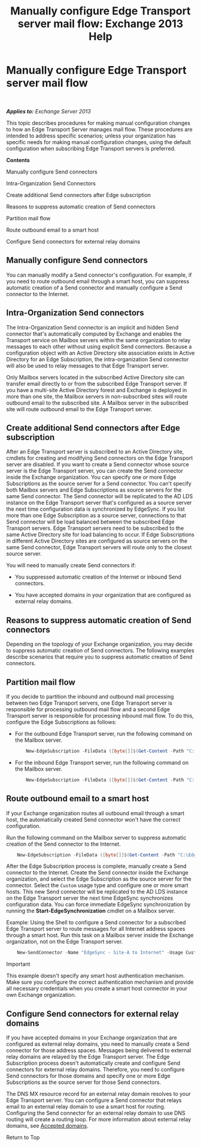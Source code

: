﻿---
title: 'Manually configure Edge Transport server mail flow: Exchange 2013 Help'
TOCTitle: Manually configure Edge Transport server mail flow
ms:assetid: cb4cc165-6c09-44ab-a95f-167ae8ed2485
ms:mtpsurl: https://technet.microsoft.com/en-us/library/Dn606261(v=EXCHG.150)
ms:contentKeyID: 61200302
ms.date: 07/14/2016
mtps_version: v=EXCHG.150
---

# Manually configure Edge Transport server mail flow

 

_**Applies to:** Exchange Server 2013_


This topic describes procedures for making manual configuration changes to how an Edge Transport Server manages mail flow. These procedures are intended to address specific scenarios; unless your organization has specific needs for making manual configuration changes, using the default configuration when subscribing Edge Transport servers is preferred.

**Contents**

Manually configure Send connectors

Intra-Organization Send Connectors

Create additional Send connectors after Edge subscription

Reasons to suppress automatic creation of Send connectors

Partition mail flow

Route outbound email to a smart host

Configure Send connectors for external relay domains

## Manually configure Send connectors

You can manually modify a Send connector's configuration. For example, if you need to route outbound email through a smart host, you can suppress automatic creation of a Send connector and manually configure a Send connector to the Internet.

## Intra-Organization Send connectors

The Intra-Organization Send connector is an implicit and hidden Send connector that's automatically computed by Exchange and enables the Transport service on Mailbox servers within the same organization to relay messages to each other without using explicit Send connectors. Because a configuration object with an Active Directory site association exists in Active Directory for an Edge Subscription, the intra-organization Send connector will also be used to relay messages to that Edge Transport server.

Only Mailbox servers located in the subscribed Active Directory site can transfer email directly to or from the subscribed Edge Transport server. If you have a multi-site Active Directory forest and Exchange is deployed in more than one site, the Mailbox servers in non-subscribed sites will route outbound email to the subscribed site. A Mailbox server in the subscribed site will route outbound email to the Edge Transport server.

## Create additional Send connectors after Edge subscription

After an Edge Transport server is subscribed to an Active Directory site, cmdlets for creating and modifying Send connectors on the Edge Transport server are disabled. If you want to create a Send connector whose source server is the Edge Transport server, you can create the Send connector inside the Exchange organization. You can specify one or more Edge Subscriptions as the source server for a Send connector. You can't specify both Mailbox servers and Edge Subscriptions as source servers for the same Send connector. The Send connector will be replicated to the AD LDS instance on the Edge Transport server that's configured as a source server the next time configuration data is synchronized by EdgeSync. If you list more than one Edge Subscription as a source server, connections to that Send connector will be load balanced between the subscribed Edge Transport servers. Edge Transport servers need to be subscribed to the same Active Directory site for load balancing to occur. If Edge Subscriptions in different Active Directory sites are configured as source servers on the same Send connector, Edge Transport servers will route only to the closest source server.

You will need to manually create Send connectors if:

  - You suppressed automatic creation of the Internet or inbound Send connectors.

  - You have accepted domains in your organization that are configured as external relay domains.

## Reasons to suppress automatic creation of Send connectors

Depending on the topology of your Exchange organization, you may decide to suppress automatic creation of Send connectors. The following examples describe scenarios that require you to suppress automatic creation of Send connectors.

## Partition mail flow

If you decide to partition the inbound and outbound mail processing between two Edge Transport servers, one Edge Transport server is responsible for processing outbound mail flow and a second Edge Transport server is responsible for processing inbound mail flow. To do this, configure the Edge Subscriptions as follows:

  - For the outbound Edge Transport server, run the following command on the Mailbox server.
    
    ```powershell
        New-EdgeSubscription -FileData ([byte[]]$(Get-Content -Path "C:\EdgeServerSubscription.xml" -Encoding Byte -ReadCount 0)) -Site "Site-A" -CreateInboundSendConnector $false -CreateInternetSendConnector $true
    ```

  - For the inbound Edge Transport server, run the following command on the Mailbox server.
    
    ```powershell
        New-EdgeSubscription -FileData ([byte[]]$(Get-Content -Path "C:\EdgeServerSubscription.xml" -Encoding Byte -ReadCount 0)) -Site "Site-A" -CreateInboundSendConnector $true -CreateInternetSendConnector $false
    ```

## Route outbound email to a smart host

If your Exchange organization routes all outbound email through a smart host, the automatically created Send connector won't have the correct configuration.

Run the following command on the Mailbox server to suppress automatic creation of the Send connector to the Internet.

```powershell
    New-EdgeSubscription -FileData ([byte[]]$(Get-Content -Path "C:\EdgeServerSubscription.xml" -Encoding Byte -ReadCount 0)) -Site "Site-A" -CreateInternetSendConnector $false
```

After the Edge Subscription process is complete, manually create a Send connector to the Internet. Create the Send connector inside the Exchange organization, and select the Edge Subscription as the source server for the connector. Select the `Custom` usage type and configure one or more smart hosts. This new Send connector will be replicated to the AD LDS instance on the Edge Transport server the next time EdgeSync synchronizes configuration data. You can force immediate EdgeSync synchronization by running the **Start-EdgeSynchronization** cmdlet on a Mailbox server.

Example: Using the Shell to configure a Send connector for a subscribed Edge Transport server to route messages for all Internet address spaces through a smart host. Run this task on a Mailbox server inside the Exchange organization, not on the Edge Transport server.

```powershell
    New-SendConnector -Name "EdgeSync - Site-A to Internet" -Usage Custom -AddressSpaces SMTP:*;100 -DNSRoutingEnabled $false -SmartHosts 192.168.10.1 -SmartHostAuthMechanism None -SourceTransportServers EdgeSubscriptionName
```

> [!IMPORTANT]
> This example doesn't specify any smart host authentication mechanism. Make sure you configure the correct authentication mechanism and provide all necessary credentials when you create a smart host connector in your own Exchange organization.



## Configure Send connectors for external relay domains

If you have accepted domains in your Exchange organization that are configured as external relay domains, you need to manually create a Send connector for those address spaces. Messages being delivered to external relay domains are relayed by the Edge Transport server. The Edge Subscription process doesn't automatically create and configure Send connectors for external relay domains. Therefore, you need to configure Send connectors for those domains and specify one or more Edge Subscriptions as the source server for those Send connectors.

The DNS MX resource record for an external relay domain resolves to your Edge Transport server. You can configure a Send connector that relays email to an external relay domain to use a smart host for routing. Configuring the Send connector for an external relay domain to use DNS routing will create a routing loop. For more information about external relay domains, see [Accepted domains](accepted-domains-exchange-2013-help.md).

Return to Top

